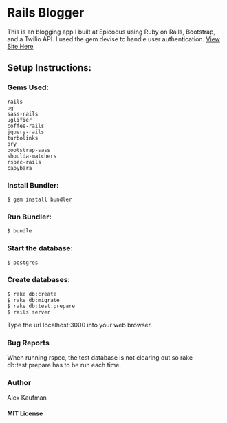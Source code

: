 # Rails Blogger
This is an blogging app I built at Epicodus using Ruby on Rails, Bootstrap, and a Twilio API.  I used the gem devise
to handle user authentication.  [View Site Here](https://rails--blogger.herokuapp.com/)
## Setup Instructions:
### Gems Used:
```
rails
pg
sass-rails
uglifier
coffee-rails
jquery-rails
turbolinks
pry
bootstrap-sass
shoulda-matchers
rspec-rails
capybara
```
### Install Bundler:
```
$ gem install bundler
```
### Run Bundler:
```
$ bundle
```
### Start the database:
```
$ postgres
```
### Create databases:
```
$ rake db:create
$ rake db:migrate
$ rake db:test:prepare
$ rails server
```
Type the url localhost:3000 into your web browser.
### Bug Reports
When running rspec, the test database is not clearing out so rake db:test:prepare has to be run each time.
### Author
Alex Kaufman
#### MIT License
